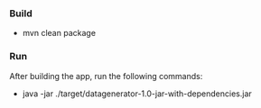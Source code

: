 ### Build
* mvn clean package

### Run
After building the app, run the following commands:
* java -jar ./target/datagenerator-1.0-jar-with-dependencies.jar 
